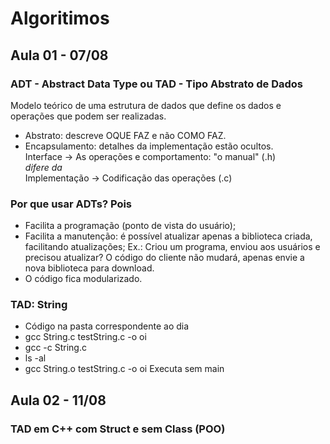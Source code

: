 # Algoritimos 
## Aula 01 - 07/08
### ADT - Abstract Data Type ou TAD - Tipo Abstrato de Dados
  Modelo teórico de uma estrutura de dados que define os dados e operações que podem ser realizadas.
- Abstrato: descreve OQUE FAZ e não COMO FAZ.
- Encapsulamento: detalhes da implementação estão ocultos.  
Interface -> As operações e comportamento: "o manual" (.h)  
_difere da_  
Implementação -> Codificação das operações (.c)

### Por que usar ADTs? Pois
  - Facilita a programação (ponto de vista do usuário);
  - Facilita a manutenção: é possível atualizar apenas a biblioteca criada, facilitando atualizações;
    Ex.: Criou um programa, enviou aos usuários e precisou atualizar? O código do cliente não mudará, apenas envie a nova biblioteca para download.
  - O código fica modularizado.

### TAD: String
  - Código na pasta correspondente ao dia
  - gcc String.c testString.c -o oi
  - gcc -c String.c
  - ls -al
  - gcc String.o testString.c -o oi
Executa sem main
## Aula 02 - 11/08
###  TAD em C++ com Struct e sem Class (POO)
